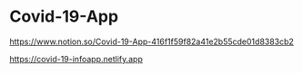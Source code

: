 # Covid-19-App

https://www.notion.so/Covid-19-App-416f1f59f82a41e2b55cde01d8383cb2

https://covid-19-infoapp.netlify.app
